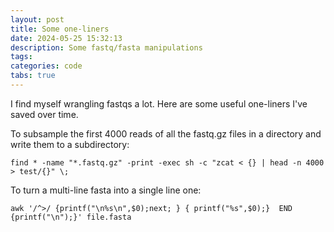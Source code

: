 ```yaml
---
layout: post
title: Some one-liners
date: 2024-05-25 15:32:13
description: Some fastq/fasta manipulations
tags:
categories: code
tabs: true
---
```


I find myself wrangling fastqs a lot. Here are some useful one-liners I've saved over time.

To subsample the first 4000 reads of all the fastq.gz files in a directory and write them to a subdirectory:

```shell
find * -name "*.fastq.gz" -print -exec sh -c "zcat < {} | head -n 4000 > test/{}" \;
```

To turn a multi-line fasta into a single line one:

```shell
awk '/^>/ {printf("\n%s\n",$0);next; } { printf("%s",$0);}  END {printf("\n");}' file.fasta
```
